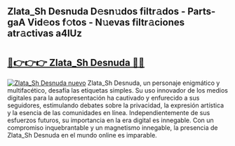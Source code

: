 ## Zlata_Sh Desnuda D𝚎sn𝚞dos filtr𝚊dos - Parts-gaA Vid𝚎os f𝚘tos - N𝚞evas filtr𝚊ciones atr𝚊ctivas a4IUz

# <h2><a href="http://mb5pdsd.tromn.icu/?c=Zlata_Sh+Desnuda">🔗👉👉👉 Zlata_Sh Desnuda 🔗🔗</a></h2>

[![Zlata_Sh Desnuda nuevo](https://i.imgur.com/pEAQMta.gif)](http://mb5pdsd.tromn.icu/?c=Zlata_Sh+Desnuda)
Zlata_Sh Desnuda, un personaje enigmático y multifacético, desafía las etiquetas simples. Su uso innovador de los medios digitales para la autopresentación ha cautivado y enfurecido a sus seguidores, estimulando debates sobre la privacidad, la expresión artística y la esencia de las comunidades en línea. Independientemente de sus esfuerzos futuros, su importancia en la era digital es innegable. Con un compromiso inquebrantable y un magnetismo innegable, la presencia de Zlata_Sh Desnuda en el mundo online es imparable.
